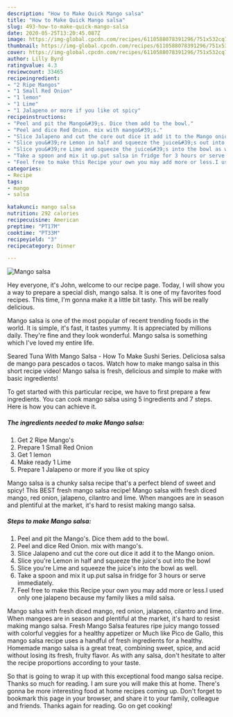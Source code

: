 ```yaml
---
description: "How to Make Quick Mango salsa"
title: "How to Make Quick Mango salsa"
slug: 493-how-to-make-quick-mango-salsa
date: 2020-05-25T13:20:45.087Z
image: https://img-global.cpcdn.com/recipes/6110588078391296/751x532cq70/mango-salsa-recipe-main-photo.jpg
thumbnail: https://img-global.cpcdn.com/recipes/6110588078391296/751x532cq70/mango-salsa-recipe-main-photo.jpg
cover: https://img-global.cpcdn.com/recipes/6110588078391296/751x532cq70/mango-salsa-recipe-main-photo.jpg
author: Lilly Byrd
ratingvalue: 4.3
reviewcount: 33465
recipeingredient:
- "2 Ripe Mangos"
- "1 Small Red Onion"
- "1 lemon"
- "1 Lime"
- "1 Jalapeno or more if you like ot spicy"
recipeinstructions:
- "Peel and pit the Mango&#39;s. Dice them add to the bowl."
- "Peel and dice Red Onion. mix with mango&#39;s."
- "Slice Jalapeno and cut the core out dice it add it to the Mango onion."
- "Slice you&#39;re Lemon in half and squeeze the juice&#39;s out into the bowl"
- "Slice you&#39;re Lime and squeeze the juice&#39;s into the bowl as well."
- "Take a spoon and mix it up.put salsa in fridge for 3 hours or serve immediately."
- "Feel free to make this Recipe your own you may add more or less.I used only one jalapeno because my family likes a mild salsa."
categories:
- Recipe
tags:
- mango
- salsa

katakunci: mango salsa 
nutrition: 292 calories
recipecuisine: American
preptime: "PT17M"
cooktime: "PT33M"
recipeyield: "3"
recipecategory: Dinner

---
```



![Mango salsa](https://img-global.cpcdn.com/recipes/6110588078391296/751x532cq70/mango-salsa-recipe-main-photo.jpg)

Hey everyone, it's John, welcome to our recipe page. Today, I will show you a way to prepare a special dish, mango salsa. It is one of my favorites food recipes. This time, I'm gonna make it a little bit tasty. This will be really delicious.

Mango salsa is one of the most popular of recent trending foods in the world. It is simple, it's fast, it tastes yummy. It is appreciated by millions daily. They're fine and they look wonderful. Mango salsa is something which I've loved my entire life.

Seared Tuna With Mango Salsa - How To Make Sushi Series. Deliciosa salsa de mango para pescados o tacos. Watch how to make mango salsa in this short recipe video! Mango salsa is fresh, delicious and simple to make with basic ingredients!


To get started with this particular recipe, we have to first prepare a few ingredients. You can cook mango salsa using 5 ingredients and 7 steps. Here is how you can achieve it.

<!--inarticleads1-->

##### The ingredients needed to make Mango salsa:

1. Get 2 Ripe Mango&#39;s
1. Prepare 1 Small Red Onion
1. Get 1 lemon
1. Make ready 1 Lime
1. Prepare 1 Jalapeno or more if you like ot spicy


Mango salsa is a chunky salsa recipe that&#39;s a perfect blend of sweet and spicy! This BEST fresh mango salsa recipe! Mango salsa with fresh diced mango, red onion, jalapeno, cilantro and lime. When mangoes are in season and plentiful at the market, it&#39;s hard to resist making mango salsa. 

<!--inarticleads2-->

##### Steps to make Mango salsa:

1. Peel and pit the Mango&#39;s. Dice them add to the bowl.
1. Peel and dice Red Onion. mix with mango&#39;s.
1. Slice Jalapeno and cut the core out dice it add it to the Mango onion.
1. Slice you&#39;re Lemon in half and squeeze the juice&#39;s out into the bowl
1. Slice you&#39;re Lime and squeeze the juice&#39;s into the bowl as well.
1. Take a spoon and mix it up.put salsa in fridge for 3 hours or serve immediately.
1. Feel free to make this Recipe your own you may add more or less.I used only one jalapeno because my family likes a mild salsa.


Mango salsa with fresh diced mango, red onion, jalapeno, cilantro and lime. When mangoes are in season and plentiful at the market, it&#39;s hard to resist making mango salsa. Fresh Mango Salsa features ripe juicy mango tossed with colorful veggies for a healthy appetizer or Much like Pico de Gallo, this mango salsa recipe uses a handful of fresh ingredients for a healthy. Homemade mango salsa is a great treat, combining sweet, spice, and acid without losing its fresh, fruity flavor. As with any salsa, don&#39;t hesitate to alter the recipe proportions according to your taste. 

So that is going to wrap it up with this exceptional food mango salsa recipe. Thanks so much for reading. I am sure you will make this at home. There's gonna be more interesting food at home recipes coming up. Don't forget to bookmark this page in your browser, and share it to your family, colleague and friends. Thanks again for reading. Go on get cooking!
